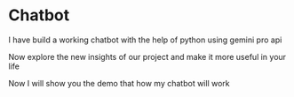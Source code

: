 # Chatbot
I have build a working chatbot with the help of python using gemini pro api

Now explore the new insights of our project and make it more useful in your life


Now I will show you the demo that how my chatbot will work


